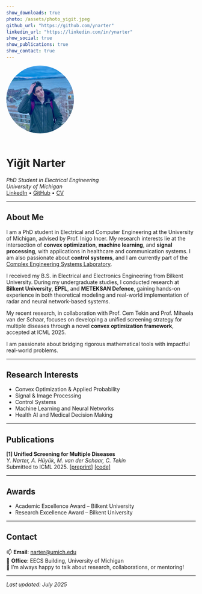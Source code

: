 ```yaml
---
show_downloads: true
photo: /assets/photo_yigit.jpeg
github_url: "https://github.com/ynarter"
linkedin_url: "https://linkedin.com/in/ynarter"
show_social: true
show_publications: true
show_contact: true
---
```

<img src="assets/photo_yigit.jpeg" alt="Yiğit Narter" style="width:180px; border-radius:50%; margin-bottom: 20px;">

# Yiğit Narter

_PhD Student in Electrical Engineering_  
_University of Michigan_  
[LinkedIn](https://www.linkedin.com/in/yigit-narter) • [GitHub](https://github.com/ynarter) • [CV](assets/cv_yigit_narter.pdf)

---

## About Me


I am a PhD student in Electrical and Computer Engineering at the University of Michigan, advised by Prof. Inigo Incer. My research interests lie at the intersection of **convex optimization**, **machine learning**, and **signal processing**, with applications in healthcare and communication systems. I am also passionate about **control systems**, and I am currently part of the [Complex Engineering Systems Laboratory](https://ces.eecs.umich.edu/).

I received my B.S. in Electrical and Electronics Engineering from Bilkent University. During my undergraduate studies, I conducted research at **Bilkent University**, **EPFL**, and **METEKSAN Defence**, gaining hands-on experience in both theoretical modeling and real-world implementation of radar and neural network-based systems.

My recent research, in collaboration with Prof. Cem Tekin and Prof. Mihaela van der Schaar, focuses on developing a unified screening strategy for multiple diseases through a novel **convex optimization framework**, accepted at ICML 2025.

I am passionate about bridging rigorous mathematical tools with impactful real-world problems.


---

## Research Interests

- Convex Optimization & Applied Probability  
- Signal & Image Processing
- Control Systems  
- Machine Learning and Neural Networks  
- Health AI and Medical Decision Making  

---

## Publications

**[1] Unified Screening for Multiple Diseases**  
_Y. Narter, A. Hüyük, M. van der Schaar, C. Tekin_  
Submitted to ICML 2025. [[preprint]](https://openreview.net/pdf?id=z4XS0Ie391) [[code]](https://github.com/ynarter/UniScreen)


---

## Awards

- Academic Excellence Award – Bilkent University  
- Research Excellence Award – Bilkent University  

---

## Contact

📫 **Email**: narter@umich.edu  
📍 **Office**: EECS Building, University of Michigan  
💬 I’m always happy to talk about research, collaborations, or mentoring!

---

_Last updated: July 2025_
